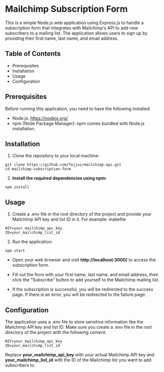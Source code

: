 # **Mailchimp Subscription Form**
This is a simple Node.js web application using Express.js to handle a subscription form that integrates with Mailchimp's API to add new subscribers to a mailing list. The application allows users to sign up by providing their first name, last name, and email address.

## **Table of Contents**
 - Prerequisites
 - Installation
 - Usage
 - Configuration

## **Prerequisites**
Before running this application, you need to have the following installed:

 - Node.js: https://nodejs.org/
 - npm (Node Package Manager): npm comes bundled with Node.js installation.

## **Installation**
 1. Clone the repository to your local machine:

```
git clone https://github.com/Tejjus/mailchimp-api.git
cd mailchimp-subscription-form
```

 2. **Install the required dependencies using npm:**
```
npm install
```
## **Usage**
 
 1. Create a .env file in the root directory of the project and provide your Mailchimp API key and list ID in it. For example:
makefile
```
KEY=your_mailchimp_api_key
ID=your_mailchimp_list_id
```

2. Run the application:
```
npm start
```

 - Open your web browser and visit **http://localhost:3000/** to access the subscription form.

 - Fill out the form with your first name, last name, and email address, then click the "Subscribe" button to add yourself to the Mailchimp mailing list.

 - If the subscription is successful, you will be redirected to the success page. If there is an error, you will be redirected to the failure page.

## **Configuration**
The application uses a .env file to store sensitive information like the Mailchimp API key and list ID. Make sure you create a .env file in the root directory of the project with the following content:
```
KEY=your_mailchimp_api_key
ID=your_mailchimp_list_id
```
Replace **your_mailchimp_api_key** with your actual Mailchimp API key and **your_mailchimp_list_id** with the ID of the Mailchimp list you want to add subscribers to.

